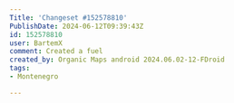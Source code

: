 ```yaml
---
Title: 'Changeset #152578810'
PublishDate: 2024-06-12T09:39:43Z
id: 152578810
user: BartemX
comment: Created a fuel
created_by: Organic Maps android 2024.06.02-12-FDroid
tags:
- Montenegro

---
```

